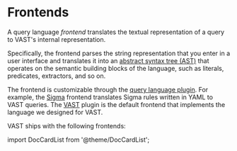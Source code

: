 # Frontends

A query language *frontend* translates the textual representation of a query to
VAST's internal representation.

Specifically, the frontend parses the string representation that you enter in a
user interface and translates it into an [abstract syntax tree
(AST)](https://en.wikipedia.org/wiki/Abstract_syntax_tree) that
operates on the semantic building blocks of the language, such as literals,
predicates, extractors, and so on.

The frontend is customizable through the [query language
plugin][language-plugin]. For example, the [Sigma](frontends/sigma)
frontend translates Sigma rules written in YAML to VAST queries. The
[VAST](frontends/vast) plugin is the default frontend that implements the
language we designed for VAST.

[language-plugin]: /docs/understand/architecture/plugins#language

VAST ships with the following frontends:

import DocCardList from '@theme/DocCardList';

<DocCardList />
